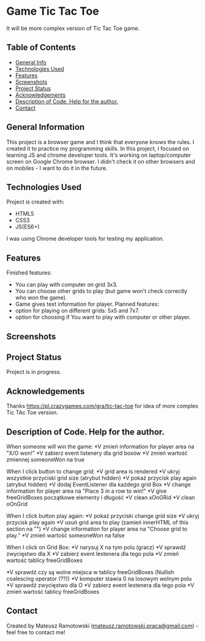 <!-- finished:
technologies used
contact -->
# Game Tic Tac Toe
It will be more complex version of Tic Tac Toe game.
 

## Table of Contents
* [General Info](#general-information)
* [Technologies Used](#technologies-used)
* [Features](#features)
* [Screenshots](#screenshots)
* [Project Status](#project-status)
* [Acknowledgements](#acknowledgements)
* [Description of Code. Help for the author.](#Description-of-Code.-Help-for-the-author.)
* [Contact](#contact)

## General Information
This project is a browser game and I think that everyone knows the rules.  I created it to practice my programming skills. In this project, I focused on learning JS and chrome developer tools. It's working on laptop/computer screen on Google Chrome browser. I didn't check it on other browsers and on mobiles - I want to do it in the future. 

## Technologies Used
Project is created with:
* HTML5
* CSS3
* JS(ES6+)

I was using Chrome developer tools for testing my application.
## Features
Finished features:
- You can play with computer on grid 3x3.
- You can choose other grids to play (but game won't check correctly who won the game).
- Game gives text information for player.
Planned features:
- option for playing on different grids: 5x5 and 7x7.
- option for choosing if You want to play with computer or other player.

## Screenshots


## Project Status
Project is in progress.

## Acknowledgements
Thanks https://pl.crazygames.com/gra/tic-tac-toe for idea of more complex Tic TAc Toe version.

## Description of Code. Help for the author.
When someone will win the game:
*V zmień information for player area na "X/O won!"
*V zabierz event listenery dla grid boxów
*V zmień wartość zmiennej someoneWon na true

When I click button to change grid:
*V  grid area is rendered
*V  ukryj wszystkie przyciski grid size (atrybut hidden)
*V  pokaż przycisk play again (atrybut hidden)
*V  dodaj EventListener dla każdego grid Box
*V   change information for player area na "Place 3 in a row to win!"
*V  give freeGridBoxes początkowe elementy i długość
*V   clean xOnGRid
*V   clean oOnGrid

When I click button play again:
*V  pokaż przyciski change grid size
*V  ukryj przycisk play again
*V   usuń grid area to play (zamień innerHTML of this section na "")
*V   change information for player area na "Choose grid to play."
*V zmień wartość someoneWon na false

When I click on Grid Box:
*V  narysuj X na tym polu (gracz)
*V  sprawdź zwycięstwo dla X
*V  zabierz event lestenera dla tego pola
*V  zmień wartość tablicy freeGridBoxes

*V  sprawdź czy są wolne miejsca w tablicy freeGridBoxes (Nullish coalescing operator (??))
*V  komputer stawia 0 na losowym wolnym polu
*V  sprawdź zwycięstwo dla O
*V  zabierz event lestenera dla tego pola
*V  zmień wartość tablicy freeGridBoxes 

## Contact
Created by Mateusz Ramotowski (mateusz.ramotowski.praca@gmail.com) - feel free to contact me!
